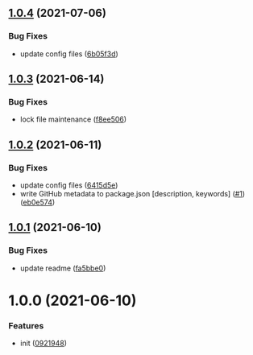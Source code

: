 ## [1.0.4](https://github.com/dword-design/stealthy-require-no-leak/compare/v1.0.3...v1.0.4) (2021-07-06)


### Bug Fixes

* update config files ([6b05f3d](https://github.com/dword-design/stealthy-require-no-leak/commit/6b05f3dc02b10bbf6c9f6823e39ab6bb528a5c15))

## [1.0.3](https://github.com/dword-design/stealthy-require-no-leak/compare/v1.0.2...v1.0.3) (2021-06-14)


### Bug Fixes

* lock file maintenance ([f8ee506](https://github.com/dword-design/stealthy-require-no-leak/commit/f8ee50691d1401f16a7993a65722295cb9b2de81))

## [1.0.2](https://github.com/dword-design/stealthy-require-no-leak/compare/v1.0.1...v1.0.2) (2021-06-11)


### Bug Fixes

* update config files ([6415d5e](https://github.com/dword-design/stealthy-require-no-leak/commit/6415d5e42727e094923c2712a42520921f750d3a))
* write GitHub metadata to package.json [description, keywords] ([#1](https://github.com/dword-design/stealthy-require-no-leak/issues/1)) ([eb0e574](https://github.com/dword-design/stealthy-require-no-leak/commit/eb0e574f29344ba9b9a6cdbb4e5c9683321d202f))

## [1.0.1](https://github.com/dword-design/stealthy-require-no-leak/compare/v1.0.0...v1.0.1) (2021-06-10)


### Bug Fixes

* update readme ([fa5bbe0](https://github.com/dword-design/stealthy-require-no-leak/commit/fa5bbe084e2a726af22195043b99f099c0c13471))

# 1.0.0 (2021-06-10)


### Features

* init ([0921948](https://github.com/dword-design/stealthy-require-no-leak/commit/09219481bf213132d77800378e9dc7fec5a4e296))
